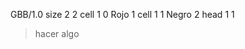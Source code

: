 <gs-attire attire-url="https://raw.githubusercontent.com/MumukiProject/mumuki-guia-gobstones-pruebas-contenido-mumuki/master/assets/attires/config_1568234146904.json"></gs-attire>

<gs-board>
  GBB/1.0
    size 2 2
    cell 1 0 Rojo 1
    cell 1 1 Negro 2
    head 1 1
</gs-board>

> hacer algo
